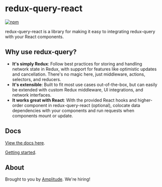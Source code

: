 # redux-query-react

[![npm](https://img.shields.io/npm/v/redux-query-react.svg?style=flat-square)](https://www.npmjs.com/package/redux-query-react)

redux-query-react is a library for making it easy to integrating redux-query with your React components.

## Why use redux-query?

- **It's simply Redux**: Follow best practices for storing and handling network state in Redux, with support for features like optimistic updates and cancellation. There's no magic here, just middleware, actions, selectors, and reducers.
- **It's extensible**: Built to fit most use cases out-of-the-box, but can easily be extended with custom Redux middleware, UI integrations, and network interfaces.
- **It works great with React**: With the provided React hooks and higher-order component in redux-query-react (optional), colocate data dependencies with your components and run requests when components mount or update.

## Docs

[View the docs here](https://amplitude.github.io/redux-query).

[Getting started](https://amplitude.github.io/redux-query/getting-started).

## About

Brought to you by [Amplitude](https://amplitude.com/engineering). We're hiring!
